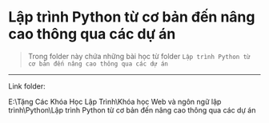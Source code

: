 # Lập trình Python từ cơ bản đến nâng cao thông qua các dự án

> Trong folder này chứa những bài học từ folder `Lập trình Python từ cơ bản đến nâng cao thông qua các dự án`

---

Link folder:

E:\Tặng Các Khóa Học Lập Trình\Khóa học Web và ngôn ngữ lập trình\Python\Lập trình Python từ cơ bản đến nâng cao thông qua các dự án
